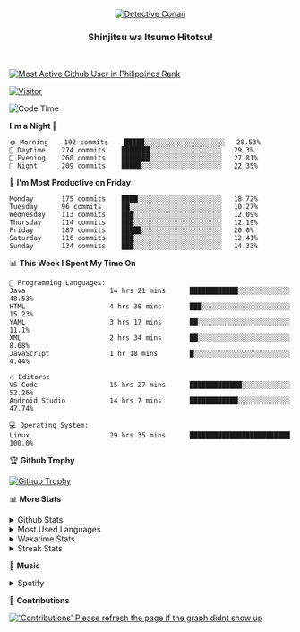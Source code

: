 <p align="center">
<a href="https://mrepol742.github.io">
  <img alt="Detective Conan" src="https://mrepol742-gif-randomizer.vercel.app/api" /> 
  </a> 
  <h3 align="center">Shinjitsu wa Itsumo Hitotsu!</h3>
</p>
<br>

 
[![Most Active Github User in Philippines Rank](https://enibdhv97zm33sz.m.pipedream.net)](https://mrepol742.github.io)

[![Visitor](https://visitor-badge.glitch.me/badge?page_id=mrepol742)](https:/mrepol742.github.io)

[comment]: <> (This is a automated generated Data from github action workflow)
[comment]: <> (START OF GENERATED DATA)

<!--START_SECTION:waka-->
![Code Time](http://img.shields.io/badge/Code%20Time-379%20hrs%2059%20mins-blue)

**I'm a Night 🦉** 

```text
🌞 Morning    192 commits    █████░░░░░░░░░░░░░░░░░░░░   20.53% 
🌆 Daytime    274 commits    ███████░░░░░░░░░░░░░░░░░░   29.3% 
🌃 Evening    260 commits    ███████░░░░░░░░░░░░░░░░░░   27.81% 
🌙 Night      209 commits    █████░░░░░░░░░░░░░░░░░░░░   22.35%

```
📅 **I'm Most Productive on Friday** 

```text
Monday       175 commits    ████░░░░░░░░░░░░░░░░░░░░░   18.72% 
Tuesday      96 commits     ██░░░░░░░░░░░░░░░░░░░░░░░   10.27% 
Wednesday    113 commits    ███░░░░░░░░░░░░░░░░░░░░░░   12.09% 
Thursday     114 commits    ███░░░░░░░░░░░░░░░░░░░░░░   12.19% 
Friday       187 commits    █████░░░░░░░░░░░░░░░░░░░░   20.0% 
Saturday     116 commits    ███░░░░░░░░░░░░░░░░░░░░░░   12.41% 
Sunday       134 commits    ███░░░░░░░░░░░░░░░░░░░░░░   14.33%

```


📊 **This Week I Spent My Time On** 

```text
💬 Programming Languages: 
Java                     14 hrs 21 mins      ████████████░░░░░░░░░░░░░   48.53% 
HTML                     4 hrs 30 mins       ███░░░░░░░░░░░░░░░░░░░░░░   15.23% 
YAML                     3 hrs 17 mins       ██░░░░░░░░░░░░░░░░░░░░░░░   11.1% 
XML                      2 hrs 34 mins       ██░░░░░░░░░░░░░░░░░░░░░░░   8.68% 
JavaScript               1 hr 18 mins        █░░░░░░░░░░░░░░░░░░░░░░░░   4.44%

🔥 Editors: 
VS Code                  15 hrs 27 mins      █████████████░░░░░░░░░░░░   52.26% 
Android Studio           14 hrs 7 mins       ████████████░░░░░░░░░░░░░   47.74%

💻 Operating System: 
Linux                    29 hrs 35 mins      █████████████████████████   100.0%

```


<!--END_SECTION:waka-->

[comment]: <> (END OF GENERATED DATA)

<p>

🏆 **Github Trophy**
  
<a href="https://mrepol742.github.io">
<img alt="Github Trophy" src="https://github-profile-trophy.vercel.app/?username=mrepol742&theme=gruvbox">
</a>
</p>

<p>

📊 **More Stats**
  
<details>
  <summary>Github Stats</summary>
  <br>
  <a href="https://mrepol742.github.io">
  <img alt="Github Stats" src="https://github-readme-stats.vercel.app/api?username=mrepol742&show_icons=true&count_private=true&theme=gruvbox">
</a>
  
  [comment]: <> (This is a automated generated Data from github action workflow)
  [comment]: <> (START OF GENERATED DATA)
  
  <br>
    <a href="https://mrepol742.github.io">
  <img alt="Github Stats" src="https://mrepol742.github.io/github-stats/generated/overview.svg">
</a>
    <br>
    <a href="https://mrepol742.github.io">
  <img alt="Github Stats" src="https://mrepol742.github.io/github-stats/generated/languages.svg">
</a>
  
   [comment]: <> (START OF GENERATED DATA)
  
  
</details> 
<details>
  <summary>Most Used Languages</summary>
  <br>
 <a href="https://mrepol742.github.io">
<img alt="Most Used Languages" src="https://github-readme-stats.vercel.app/api/top-langs/?username=mrepol742&layout=compact&include_all_commits=true&&count_private=true&langs_count=20&theme=gruvbox">
</a>
</details>

<details>
  <summary>Wakatime Stats</summary>
  <br>
<a href="https://mrepol742.github.io">
<img alt="Wakatime Stats" src="https://github-readme-stats.vercel.app/api/wakatime?username=mrepol742&layout=compact">
</a>
</details>

<details>
  <summary>Streak Stats</summary>
  <br>
<a href="https://mrepol742.github.io">
<img alt="'Streak Stats' Please refresh the page if the stats didnt show up" src="https://mrepol742-streak-stats.herokuapp.com/?user=mrepol742&theme=gruvbox">
</a>
</p>
</details>

<p>

  🎵 **Music**
  
  <details>
  <summary>Spotify</summary>
  <br>
<a href="https://mrepol742.github.io">
<img alt="Spotify" src="https://spotify-recently-played-readme.vercel.app/api?user=7xx9e7hwq1qyown0m4ut78pcz&count=10&unique=true">
</a>
</p>
</details>

<p>

📜 **Contributions**
  
<a href="https://mrepol742.github.io">
<img alt="'Contributions' Please refresh the page if the graph didnt show up" src="https://mrepol742-activity-graph.herokuapp.com/graph?username=mrepol742&theme=github&hide_border=true">
</a>
</p>
